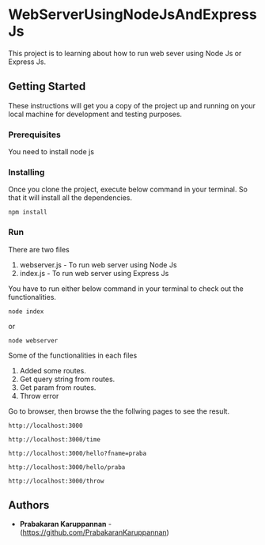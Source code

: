# WebServerUsingNodeJsAndExpressJs

This project is to learning about how to run web sever using Node Js or Express Js.

## Getting Started
These instructions will get you a copy of the project up and running on your local machine for development and testing purposes.

### Prerequisites

You need to install node js

### Installing
Once you clone the project, execute below command in your terminal. So that it will install all the dependencies.
```
npm install
```

### Run
There are two files
1. webserver.js - To run web server using Node Js
2. index.js - To run web server using Express Js

You have to run either below command in your terminal to check out the functionalities.

```
node index
```
or 
```
node webserver
```

Some of the functionalities in each files
1. Added some routes.
2. Get query string from routes.
3. Get param from routes.
4. Throw error

Go to browser, then browse the the follwing pages to see the result.
```
http://localhost:3000
```
```
http://localhost:3000/time
```
```
http://localhost:3000/hello?fname=praba
```
```
http://localhost:3000/hello/praba
```
```
http://localhost:3000/throw
```

## Authors

* **Prabakaran Karuppannan** - (https://github.com/PrabakaranKaruppannan)
